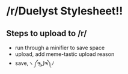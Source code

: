# /r/Duelyst Stylesheet!!

## Steps to upload to /r/

* run through a minifier to save space
* upload, add meme-tastic upload reason
* save,ヽ༼ຈل͜ຈ༽ﾉ
